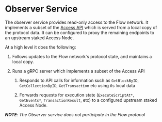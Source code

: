 # Observer Service

The observer service provides read-only access to the Flow network. It implements a subset of the [Access API](https://docs.onflow.org/access-api/) which is served from a local copy of the protocol data. It can be configured to proxy the remaining endpoints to an upstream staked Access Node.

At a high level it does the following:

1. Follows updates to the Flow network's protocol state, and maintains a local copy.

2. Runs a gRPC server which implements a subset of the Access API

    1. Responds to API calls for information such as `GetBlockByID`, `GetCollectionByID`, `GetTransaction` etc using its local data

    2. Forwards requests for execution state (`ExecuteScriptAt*`, `GetEvents*`, `TransactionResult`, etc) to a configured upstream staked Access Node.

***NOTE**: The Observer service does not participate in the Flow protocol*


